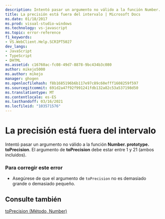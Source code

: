```yaml
---
description: Intentó pasar un argumento no válido a la función Number. prototype. toPrecision.
title: La precisión está fuera del intervalo | Microsoft Docs
ms.date: 01/18/2017
ms.prod: visual-studio-windows
ms.technology: vs-javascript
ms.topic: error-reference
f1_keywords:
- VS.WebClient.Help.SCRIPT5027
dev_langs:
- JavaScript
- TypeScript
- DHTML
ms.assetid: c16760ac-fc08-49d7-8878-9bc434b3c080
author: mikejo5000
ms.author: mikejo
manager: ghogen
ms.openlocfilehash: f8b1685196b6b117e97c89c60efff1608259f597
ms.sourcegitcommit: 691d2a47f92f991241fdb132a82c53a537198d50
ms.translationtype: MT
ms.contentlocale: es-ES
ms.lasthandoff: 03/16/2021
ms.locfileid: "103571576"
---
```

# <a name="the-precision-is-out-of-range"></a>La precisión está fuera del intervalo
Intentó pasar un argumento no válido a la función **Number. prototype. toPrecision**. El argumento de **toPrecision** debe estar entre 1 y 21 (ambos incluidos).  
  
### <a name="to-correct-this-error"></a>Para corregir este error  
  
- Asegúrese de que el argumento de `toPrecision` no es demasiado grande o demasiado pequeño.  
  
## <a name="see-also"></a>Consulte también  
 [toPrecision (Método, Number)](https://developer.mozilla.org/docs/Web/JavaScript/Reference/Global_Objects/Number/toprecision)
